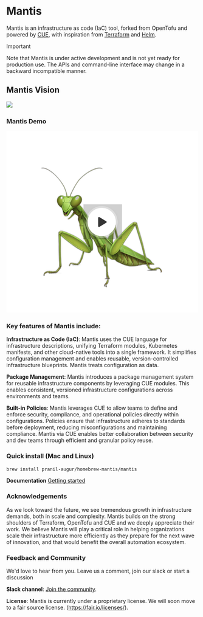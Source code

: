 # Mantis 
Mantis is an infrastructure as code (IaC) tool, forked from OpenTofu and powered by [CUE](cuelang.org), with inspiration from [Terraform](https://terraform.io/) and [Helm](https://helm.sh/). 

> [!IMPORTANT]
> Note that Mantis is under active development and is not yet ready for production use.
> The APIs and command-line interface may change in a backward incompatible manner.


## Mantis Vision
![](https://github.com/pranil-augur/mantis/blob/5db82db255a3e2af02288699af5a0af83d8a0cfd/mantis_vision.png)


### Mantis Demo
[![Mantis demo video](mantis_thumbnail.png)](https://www.loom.com/share/b8c48935df8f4752b305e64fc3bb3845)

### Key features of Mantis include:

**Infrastructure as Code (IaC)**: Mantis uses the CUE language for infrastructure descriptions, unifying Terraform modules, Kubernetes manifests, and other cloud-native tools into a single framework. It simplifies configuration management and enables reusable, version-controlled infrastructure blueprints. Mantis treats configuration as data.

**Package Management**: Mantis introduces a package management system for reusable infrastructure components by leveraging CUE modules. This enables consistent, versioned infrastructure configurations across environments and teams.

**Built-in Policies**: Mantis leverages CUE to allow teams to define and enforce security, compliance, and operational policies directly within configurations. Policies ensure that infrastructure adheres to standards before deployment, reducing misconfigurations and maintaining compliance. Mantis via CUE enables better collaboration between security and dev teams through efficient and granular policy reuse.  


### Quick install (Mac and Linux)
```
brew install pranil-augur/homebrew-mantis/mantis
```

**Documentation**
[Getting started](https://mantis.getaugur.ai/docs/getting_started/installation)

### Acknowledgements
As we look toward the future, we see tremendous growth in infrastructure demands, both in scale and complexity. Mantis builds on the strong shoulders of Terraform, OpenTofu and CUE and we deeply appreciate their work. We believe Mantis will play a critical role in helping organizations scale their infrastructure more efficiently as they prepare for the next wave of innovation, and that would benefit the overall automation ecosystem.

### Feedback and Community
We'd love to hear from you. Leave us a comment, join our slack or start a discussion 

**Slack channel**: [Join the community](https://mantiscommunity.slack.com/).

**License**: Mantis is currently under a proprietary license. We will soon move to a fair source license. (https://fair.io/licenses/).

